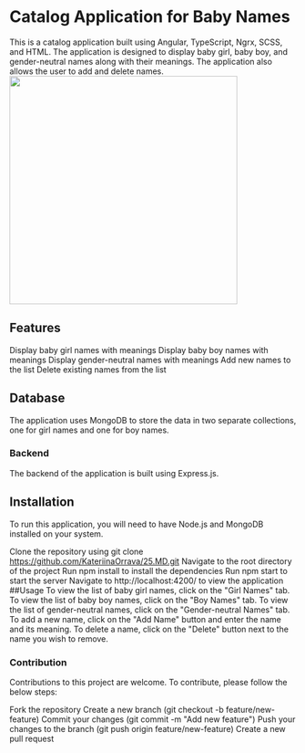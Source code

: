 # Catalog Application for Baby Names
This is a catalog application built using Angular, TypeScript, Ngrx, SCSS, and HTML. The application is designed to display baby girl, baby boy, and gender-neutral names along with their meanings. The application also allows the user to add and delete names.
  <img src='https://github.com/KateriinaOrrava/25.MD/blob/main/LK_BabyName_Gif.gif' width='400' tilte='names'>
## Features
Display baby girl names with meanings
Display baby boy names with meanings
Display gender-neutral names with meanings
Add new names to the list
Delete existing names from the list
## Database
The application uses MongoDB to store the data in two separate collections, one for girl names and one for boy names.

### Backend
The backend of the application is built using Express.js.

## Installation
To run this application, you will need to have Node.js and MongoDB installed on your system.

Clone the repository using git clone https://github.com/KateriinaOrrava/25.MD.git
Navigate to the root directory of the project
Run npm install to install the dependencies
Run npm start to start the server
Navigate to http://localhost:4200/ to view the application
##Usage
To view the list of baby girl names, click on the "Girl Names" tab. To view the list of baby boy names, click on the "Boy Names" tab. To view the list of gender-neutral names, click on the "Gender-neutral Names" tab. To add a new name, click on the "Add Name" button and enter the name and its meaning. To delete a name, click on the "Delete" button next to the name you wish to remove.

### Contribution
Contributions to this project are welcome. To contribute, please follow the below steps:

Fork the repository
Create a new branch (git checkout -b feature/new-feature)
Commit your changes (git commit -m "Add new feature")
Push your changes to the branch (git push origin feature/new-feature)
Create a new pull request
